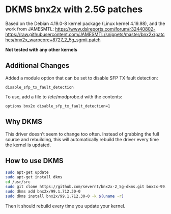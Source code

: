 # DKMS bnx2x with 2.5G patches

Based on the Debian 4.19.0-8 kernel package (Linux kernel 4.19.98), and the work from JAMESMTL:
https://www.dslreports.com/forum/r32440802-
https://raw.githubusercontent.com/JAMESMTL/snippets/master/bnx2x/patches/bnx2x_warpcore+8727_2_5g_sgmii.patch

**Not tested with any other kernels**

## Additional Changes
Added a module option that can be set to disable SFP TX fault detection:

`disable_sfp_tx_fault_detection`

To use, add a file to /etc/modprobe.d with the contents:

`options bnx2x disable_sfp_tx_fault_detection=1`

## Why DKMS
This driver doesn't seem to change too often. Instead of grabbing the full source and rebuilding, this will automatically rebuild the driver every time the kernel is updated.

## How to use DKMS
```sh
sudo apt-get update
sudo apt-get install dkms
cd /usr/src
sudo git clone https://github.com/severnt/bnx2x-2_5g-dkms.git bnx2x-99.1.712.30-0
sudo dkms add bnx2x/99.1.712.30-0
sudo dkms install bnx2x/99.1.712.30-0 -k $(uname -r)
```
Then it should rebuild every time you update your kernel.
